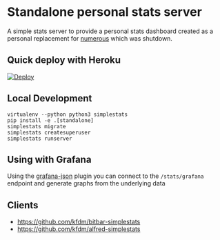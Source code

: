 # Standalone personal stats server

A simple stats server to provide a personal stats dashboard created as a personal replacement for [numerous] which was shutdown.

## Quick deploy with Heroku

[![Deploy](https://www.herokucdn.com/deploy/button.svg)](https://heroku.com/deploy)

## Local Development

```
virtualenv --python python3 simplestats
pip install -e .[standalone]
simplestats migrate
simplestats createsuperuser
simplestats runserver
```

## Using with Grafana

Using the [grafana-json] plugin you can connect to the ```/stats/grafana``` endpoint and generate graphs from the underlying data

## Clients

* https://github.com/kfdm/bitbar-simplestats
* https://github.com/kfdm/alfred-simplestats

[numerous]: https://www.youtube.com/watch?v=c0A9hEUnAOM
[grafana-json]: https://grafana.net/plugins/grafana-simple-json-datasource
